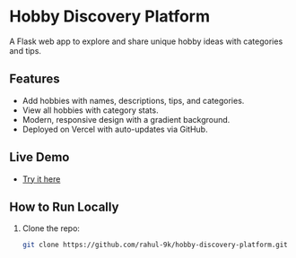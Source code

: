 # Hobby Discovery Platform

A Flask web app to explore and share unique hobby ideas with categories and tips.

## Features
- Add hobbies with names, descriptions, tips, and categories.
- View all hobbies with category stats.
- Modern, responsive design with a gradient background.
- Deployed on Vercel with auto-updates via GitHub.

## Live Demo
- [Try it here](https://hobby-platform.vercel.app)

## How to Run Locally
1. Clone the repo:
   ```bash
   git clone https://github.com/rahul-9k/hobby-discovery-platform.git
